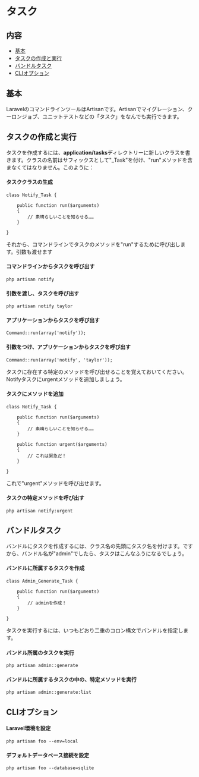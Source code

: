 # タスク

## 内容

- [基本](#the-basics)
- [タスクの作成と実行](#creating-tasks)
- [バンドルタスク](#bundle-tasks)
- [CLIオプション](#cli-options)

<a name="the-basics"></a>
## 基本

LaravelのコマンドラインツールはArtisanです。Artisanでマイグレーション、クーロンジョブ、ユニットテストなどの「タスク」をなんでも実行できます。

<a name="creating-tasks"></a>
## タスクの作成と実行

タスクを作成するには、**application/tasks**ディレクトリーに新しいクラスを書きます。クラスの名前はサフィックスとして"_Task"を付け、"run"メソッドを含まなくてはなりません。このように：

#### タスククラスの生成

	class Notify_Task {

		public function run($arguments)
		{
			// 素晴らしいことを知らせる……
		}

	}

それから、コマンドラインでタスクのメソッドを"run"するために呼び出します。引数も渡せます

#### コマンドラインからタスクを呼び出す

	php artisan notify

#### 引数を渡し、タスクを呼び出す

	php artisan notify taylor

#### アプリケーションからタスクを呼び出す

	Command::run(array('notify'));

#### 引数をつけ、アプリケーションからタスクを呼び出す

	Command::run(array('notify', 'taylor'));

タスクに存在する特定のメソッドを呼び出せることを覚えておいてください。Notifyタスクにurgentメソッドを追加しましょう。

#### タスクにメソッドを追加

	class Notify_Task {

		public function run($arguments)
		{
			// 素晴らしいことを知らせる……
		}

		public function urgent($arguments)
		{
			// これは緊急だ！
		}

	}

これで"urgent"メソッドを呼び出せます。

#### タスクの特定メソッドを呼び出す

	php artisan notify:urgent

<a name="bundle-tasks"></a>
## バンドルタスク

バンドルにタスクを作成するには、クラス名の先頭にタスク名を付けます。ですから、バンドル名が"admin"でしたら、タスクはこんなふうになるでしょう。

#### バンドルに所属するタスクを作成

	class Admin_Generate_Task {

		public function run($arguments)
		{
			// adminを作成！
		}

	}

タスクを実行するには、いつもどおり二重のコロン構文でバンドルを指定します。

#### バンドル所属のタスクを実行

	php artisan admin::generate

#### バンドルに所属するタスクの中の、特定メソッドを実行

	php artisan admin::generate:list

<a name="cli-options"></a>
## CLIオプション

#### Laravel環境を設定

	php artisan foo --env=local

#### デフォルトデータベース接続を設定

	php artisan foo --database=sqlite
